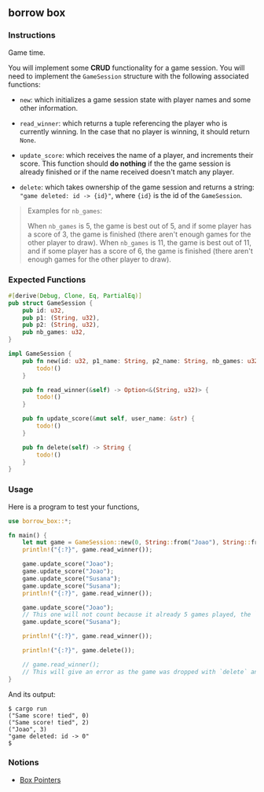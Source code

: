 ## borrow box

### Instructions

Game time.

You will implement some **CRUD** functionality for a game session. You will need to implement the `GameSession` structure with the following associated functions:

- `new`: which initializes a game session state with player names and some other information.

- `read_winner`: which returns a tuple referencing the player who is currently winning. In the case that no player is winning, it should return `None`.

- `update_score`: which receives the name of a player, and increments their score. This function should **do nothing** if the the game session is already finished or if the name received doesn't match any player.

- `delete`: which takes ownership of the game session and returns a string: `"game deleted: id -> {id}"`, where `{id}` is the id of the `GameSession`.

> Examples for `nb_games`:
>
> When `nb_games` is 5, the game is best out of 5, and if some player has a score of 3, the game is finished (there aren't enough games for the other player to draw).
> When `nb_games` is 11, the game is best out of 11, and if some player has a score of 6, the game is finished (there aren't enough games for the other player to draw).

### Expected Functions

```rust
#[derive(Debug, Clone, Eq, PartialEq)]
pub struct GameSession {
    pub id: u32,
    pub p1: (String, u32),
    pub p2: (String, u32),
    pub nb_games: u32,
}

impl GameSession {
    pub fn new(id: u32, p1_name: String, p2_name: String, nb_games: u32) -> GameSession {
        todo!()
    }

    pub fn read_winner(&self) -> Option<&(String, u32)> {
        todo!()
    }

    pub fn update_score(&mut self, user_name: &str) {
        todo!()
    }

    pub fn delete(self) -> String {
        todo!()
    }
}
```

### Usage

Here is a program to test your functions,

```rust
use borrow_box::*;

fn main() {
    let mut game = GameSession::new(0, String::from("Joao"), String::from("Susana"), 5);
    println!("{:?}", game.read_winner());

    game.update_score("Joao");
    game.update_score("Joao");
    game.update_score("Susana");
    game.update_score("Susana");
    println!("{:?}", game.read_winner());

    game.update_score("Joao");
    // This one will not count because it already 5 games played, the `nb_games`
    game.update_score("Susana");

    println!("{:?}", game.read_winner());

    println!("{:?}", game.delete());

    // game.read_winner();
    // This will give an error as the game was dropped with `delete` and no longer exists
}
```

And its output:

```console
$ cargo run
("Same score! tied", 0)
("Same score! tied", 2)
("Joao", 3)
"game deleted: id -> 0"
$
```

### Notions

- [Box Pointers](https://doc.rust-lang.org/book/ch15-01-box.html)
